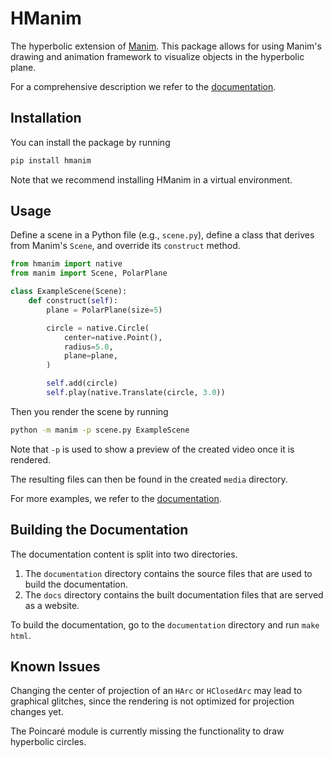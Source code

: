 # HManim

The hyperbolic extension of [Manim](https://www.manim.community). This package
allows for using Manim's drawing and animation framework to visualize objects
in the hyperbolic plane.

For a comprehensive description we refer to the [documentation](https://maxkatzmann.github.io/hmanim/).

## Installation

You can install the package by running

``` bash
pip install hmanim
```

Note that we recommend installing HManim in a virtual environment.

## Usage

Define a scene in a Python file (e.g., `scene.py`), define a class that derives
from Manim's `Scene`, and override its `construct` method.

``` python
from hmanim import native
from manim import Scene, PolarPlane

class ExampleScene(Scene):
    def construct(self):
        plane = PolarPlane(size=5)

        circle = native.Circle(
            center=native.Point(),
            radius=5.0,
            plane=plane,
        )

        self.add(circle)
        self.play(native.Translate(circle, 3.0))
```

Then you render the scene by running

``` bash
python -m manim -p scene.py ExampleScene
```

Note that `-p` is used to show a preview of the created video once it is
rendered.

The resulting files can then be found in the created `media` directory.

For more examples, we refer to the
[documentation](https://maxkatzmann.github.io/hmanim/).

## Building the Documentation

The documentation content is split into two directories.

1. The `documentation` directory contains the source files that are used to
   build the documentation.
2. The `docs` directory contains the built documentation files that are served
   as a website.

To build the documentation, go to the `documentation` directory and run `make
html`.

## Known Issues

Changing the center of projection of an `HArc` or `HClosedArc` may lead to
graphical glitches, since the rendering is not optimized for projection changes yet.

The Poincaré module is currently missing the functionality to draw hyperbolic circles.
